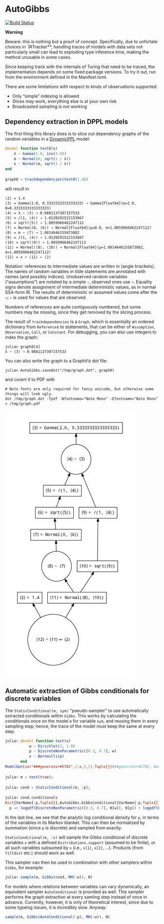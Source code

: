 # AutoGibbs

[![Build Status](https://travis-ci.com/phipsgabler/AutoGibbs.jl.svg?branch=master)](https://travis-ci.com/phipsgabler/AutoGibbs.jl)

**Warning**

Beware: this is nothing but a proof of concept.  Specifically, due to unfortate choices in
`IRTracker**, handling traces of models with data sets not particularly small can lead to exploding
type inference time, making the method unusable in some cases.

Since keeping track with the internals of Turing that need to be traced, the implementation depends
on some fixed package versions.  To try it out, run from the environment defined in the
Manifest.toml.

There are some limitations with respect to kinds of observations supported: 
- Only “simple” indexing is allowed
- Slices may work, everything else is at your own risk
- Broadcasted sampling is not working


## Dependency extraction in DPPL models

The first thing this library does is to slice out dependency graphs of the random variables in a
[DynamicPPL](https://github.com/TuringLang/DynamicPPL.jl) model:

```julia
@model function test0(x)
    λ ~ Gamma(2.0, inv(3.0))
    m ~ Normal(0, sqrt(1 / λ))
    x ~ Normal(m, sqrt(1 / λ))
end

graph0 = trackdependencies(test0(1.4))
```

will result in 

```
⟨2⟩ = 1.4
⟨3⟩ = Gamma(2.0, 0.3333333333333333) → Gamma{Float64}(α=2.0, θ=0.3333333333333333)
⟨4⟩ = λ ~ ⟨3⟩ → 0.9881137307157533
⟨5⟩ = /(1, ⟨4⟩) → 1.0120292522153667
⟨6⟩ = sqrt(⟨5⟩) → 1.0059966462247112
⟨7⟩ = Normal(0, ⟨6⟩) → Normal{Float64}(μ=0.0, σ=1.0059966462247112)
⟨8⟩ = m ~ ⟨7⟩ → 1.0814646155873082
⟨9⟩ = /(1, ⟨4⟩) → 1.0120292522153667
⟨10⟩ = sqrt(⟨9⟩) → 1.0059966462247112
⟨11⟩ = Normal(⟨8⟩, ⟨10⟩) → Normal{Float64}(μ=1.0814646155873082, σ=1.0059966462247112)
⟨12⟩ = x ⩪ ⟨11⟩ ← ⟨2⟩
```

Notation: references to intermediate values are written in ⟨angle brackets⟩.  The names of random
variables in tilde statements are annotated with names (and possibly indices).  Unobserved random
variables (“assumptions”) are notated by a simple `~`, observed ones use `⩪`.  Equality signs denote
assignment of intermediate deterministic values, as in normal SSA-form IR.  The results of
deterministic or assumed values come after the `→`; `←` is used for values that are observed.

Numbers of references are quite contiguously numbered, but some numbers may be missing, since they
get removed by the slicing process.

The result of `trackdependencies` is a `Graph`, which is essentially an ordered dictionary from
`Reference`s to statements, that can be either of `Assumption`, `Observation`, `Call`, or
`Constant`.  For debugging, you can also use integers to index the graph:

```
julia> graph0[4]
λ ~ ⟨3⟩ → 0.9881137307157533
```

You can also write the graph to a GraphViz dot file:

```
julia> AutoGibbs.savedot("/tmp/graph.dot", graph0)
```

and covert it to PDF with

```
# Noto fonts are only required for fancy unicode, but otherwise some things will look ugly.
dot /tmp/graph.dot -Tpdf -Nfontname="Noto Mono" -Efontname="Noto Mono" > /tmp/graph.pdf
```

![Dependency graph output](./images/graph.png)


## Automatic extraction of Gibbs conditionals for discrete variables

The `StaticConditional(m, sym)` "pseudo-sampler" to use automatically extracted conditionals within
`Gibbs`.  This works by calculating the conditionals once on the model `m` for variable `sym`, and
reusing them in every sampling step; hence, the trace of the model must keep the same at every step.


```julia
julia> @model function test(x)
           w ~ Dirichlet(2, 1.0)
           p ~ DiscreteNonParametric([0.3, 0.7], w)
           x ~ Bernoulli(p)
       end
ModelGen{var"###generator#5702",(:x,),(),Tuple{}}(##generator#5702, NamedTuple())

julia> m = test(true);

julia> cond = StaticConditional(m, :p);

julia> cond.conditionals
Dict{VarName{:p,Tuple{}},AutoGibbs.GibbsConditional{VarName{:p,Tuple{}},AutoGibbs.LogLikelihood{DiscreteNonParametric{Float64,Float64,Array{Float64,1},Array{Float64,1}},UnionAll,Tuple{AutoGibbs.Fixed{Array{Float64,1}},AutoGibbs.Variable{VarName{:w,Tuple{}}}},AutoGibbs.Variable{VarName{:p,Tuple{}}}},Array{Pair{VarName,AutoGibbs.LogLikelihood},1}}} with 1 entry:
  p => logpdf(DiscreteNonParametric([0.3, 0.7], θ[w]), θ[p]) + logpdf(Bernoulli(θ[p]), θ[x])
```

In the last line, we see that the analytic log conditional density for `p`, in terms of the
variables in its Markov blanket.  This can then be normalized by summation (since `p` is discrete)
and sampled from exactly.

`StaticConditional(m, :x)` will sample the Gibbs conditional of discrete variables `x` with a
defined `Distributions.support` (assumed to be finite), or all such variables subsumed by `x` (i.e.,
`x[1]`, `x[2]`, ...).  Products (from `filldist` etc.) should work as well.

This sampler can then be used in combination with other samplers within `Gibbs`, for example:

```julia
julia> sample(m, Gibbs(cond, MH(:w)), N)
```

For models where relations between variables can vary dynamically, an equivalent sampler
`AutoConditional` is provided as well.  This sampler performs the graph extraction at every samling
step instead of once in advance.  Currently, however, it is only of theoretical interest, since due
to some typeing issues, it is incredibly slow.  Anyway:

```julia
sample(m, Gibbs(AutoConditional(:p), MH(:w)), N)
```

